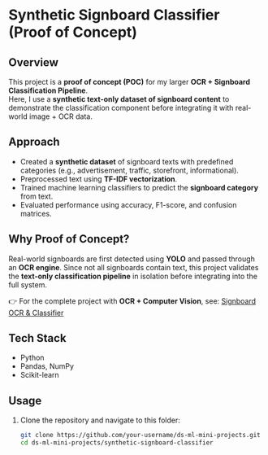 # Synthetic Signboard Classifier (Proof of Concept)

## Overview
This project is a **proof of concept (POC)** for my larger **OCR + Signboard Classification Pipeline**.  
Here, I use a **synthetic text-only dataset of signboard content** to demonstrate the classification component before integrating it with real-world image + OCR data.

## Approach
- Created a **synthetic dataset** of signboard texts with predefined categories (e.g., advertisement, traffic, storefront, informational).  
- Preprocessed text using **TF-IDF vectorization**.  
- Trained machine learning classifiers to predict the **signboard category** from text.  
- Evaluated performance using accuracy, F1-score, and confusion matrices.  

## Why Proof of Concept?
Real-world signboards are first detected using **YOLO** and passed through an **OCR engine**. Since not all signboards contain text, this project validates the **text-only classification pipeline** in isolation before integrating into the full system.  

👉 For the complete project with **OCR + Computer Vision**, see: [Signboard OCR & Classifier](../signboard-classifier/README.md)

## Tech Stack
- Python  
- Pandas, NumPy  
- Scikit-learn  

## Usage
1. Clone the repository and navigate to this folder:
   ```bash
   git clone https://github.com/your-username/ds-ml-mini-projects.git
   cd ds-ml-mini-projects/synthetic-signboard-classifier
